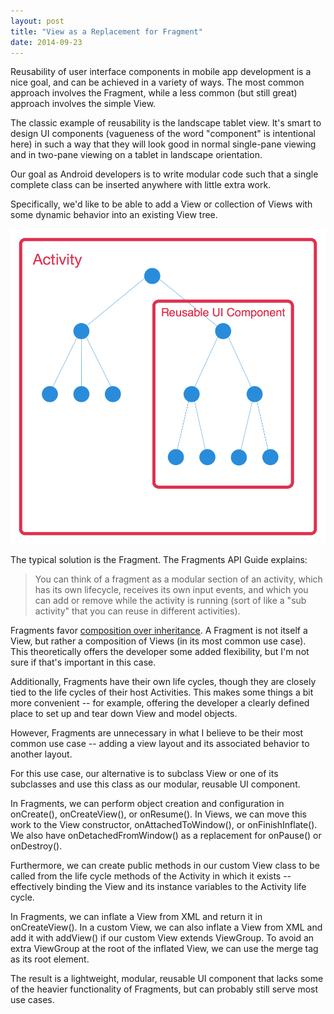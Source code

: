```yaml
---
layout: post
title: "View as a Replacement for Fragment"
date: 2014-09-23
---
```

Reusability of user interface components in mobile app development is a nice goal, and can be achieved in a variety of ways. The most common approach involves the Fragment, while a less common (but still great) approach involves the simple View.

The classic example of reusability is the landscape tablet view. It's smart to design UI components (vagueness of the word "component" is intentional here) in such a way that they will look good in normal single-pane viewing and in two-pane viewing on a tablet in landscape orientation.

Our goal as Android developers is to write modular code such that a single complete class can be inserted anywhere with little extra work.

Specifically, we'd like to be able to add a View or collection of Views with some dynamic behavior into an existing View tree.

![View Tree](https://raw.githubusercontent.com/mattlogan/mattlogan.github.io/master/assets/viewtree.png)

The typical solution is the Fragment. The Fragments API Guide explains:

> You can think of a fragment as a modular section of an activity, which has its own lifecycle, receives its own input events, and which you can add or remove while the activity is running (sort of like a "sub activity" that you can reuse in different activities).

Fragments favor [composition over inheritance](http://en.wikipedia.org/wiki/Composition_over_inheritance). A Fragment is not itself a View, but rather a composition of Views (in its most common use case). This theoretically offers the developer some added flexibility, but I'm not sure if that's important in this case.

Additionally, Fragments have their own life cycles, though they are closely tied to the life cycles of their host Activities. This makes some things a bit more convenient -- for example, offering the developer a clearly defined place to set up and tear down View and model objects.

However, Fragments are unnecessary in what I believe to be their most common use case -- adding a view layout and its associated behavior to another layout.

For this use case, our alternative is to subclass View or one of its subclasses and use this class as our modular, reusable UI component.

In Fragments, we can perform object creation and configuration in onCreate(), onCreateView(), or onResume(). In Views, we can move this work to the View constructor, onAttachedToWindow(), or onFinishInflate(). We also have onDetachedFromWindow() as a replacement for onPause() or onDestroy().

Furthermore, we can create public methods in our custom View class to be called from the life cycle methods of the Activity in which it exists -- effectively binding the View and its instance variables to the Activity life cycle.

In Fragments, we can inflate a View from XML and return it in onCreateView(). In a custom View, we can also inflate a View from XML and add it with addView() if our custom View extends ViewGroup. To avoid an extra ViewGroup at the root of the inflated View, we can use the merge tag as its root element.

The result is a lightweight, modular, reusable UI component that lacks some of the heavier functionality of Fragments, but can probably still serve most use cases.